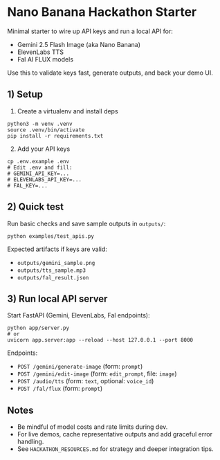 # Nano Banana Hackathon Starter

Minimal starter to wire up API keys and run a local API for:
- Gemini 2.5 Flash Image (aka Nano Banana)
- ElevenLabs TTS
- Fal AI FLUX models

Use this to validate keys fast, generate outputs, and back your demo UI.

## 1) Setup

1. Create a virtualenv and install deps
```
python3 -m venv .venv
source .venv/bin/activate
pip install -r requirements.txt
```

2. Add your API keys
```
cp .env.example .env
# Edit .env and fill:
# GEMINI_API_KEY=...
# ELEVENLABS_API_KEY=...
# FAL_KEY=...
```

## 2) Quick test

Run basic checks and save sample outputs in `outputs/`:
```
python examples/test_apis.py
```

Expected artifacts if keys are valid:
- `outputs/gemini_sample.png`
- `outputs/tts_sample.mp3`
- `outputs/fal_result.json`

## 3) Run local API server

Start FastAPI (Gemini, ElevenLabs, Fal endpoints):
```
python app/server.py
# or
uvicorn app.server:app --reload --host 127.0.0.1 --port 8000
```

Endpoints:
- `POST /gemini/generate-image` (form: `prompt`)
- `POST /gemini/edit-image` (form: `edit_prompt`, file: `image`)
- `POST /audio/tts` (form: `text`, optional: `voice_id`)
- `POST /fal/flux` (form: `prompt`)

## Notes
- Be mindful of model costs and rate limits during dev.
- For live demos, cache representative outputs and add graceful error handling.
- See `HACKATHON_RESOURCES.md` for strategy and deeper integration tips.
